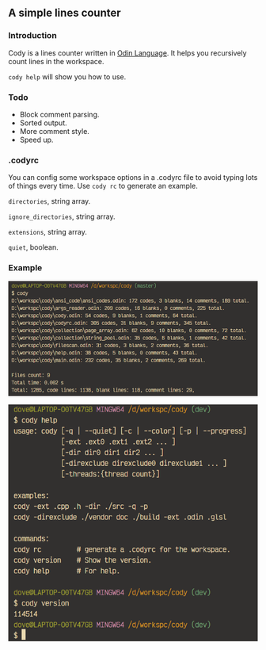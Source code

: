 ## A simple lines counter

### Introduction
Cody is a lines counter written in [Odin Language](https://odin-lang.org). 
It helps you recursively count lines in the workspace.

`cody help` will show you how to use.

### Todo
- Block comment parsing. 
- Sorted output.
- More comment style. 
- Speed up.

### .codyrc
You can config some workspace options in a .codyrc file to avoid
typing lots of things every time. Use `cody rc` to generate an example.

`directories`, string array.

`ignore_directories`, string array.

`extensions`, string array.

`quiet`, boolean.

### Example

![example](./images/example-0.png)

![example-help](./images/example-help.png)